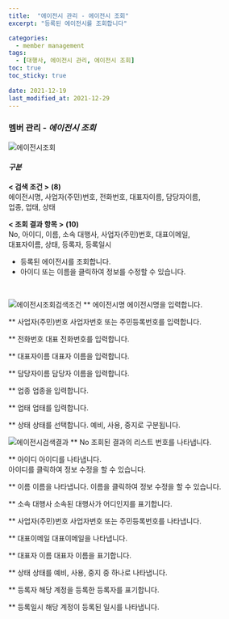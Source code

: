 ```yaml
---
title:  "에이전시 관리 - 에이전시 조회"
excerpt: "등록된 에이전시를 조회합니다"

categories:
  - member management
tags:
  - [대행사, 에이전시 관리, 에이전시 조회]
toc: true
toc_sticky: true
 
date: 2021-12-19
last_modified_at: 2021-12-29
---
```

### 멤버 관리 - *에이전시 조회*
![에이전시조회](https://user-images.githubusercontent.com/95394003/147026907-ee927d06-e688-401e-97e6-c5a9b5a8b113.jpeg)

#### *구분* <br>
**< 검색 조건 >** **(8)**
<br>에이전시명, 사업자(주민)번호, 전화번호, 대표자이름, 담당자이름,<br>업종, 업태, 상태

**< 조회 결과 항목 >** **(10)**
<br>No, 아이디, 이름, 소속 대행사, 사업자(주민)번호, 대표이메일,<br>대표자이름, 상태, 등록자, 등록일시


- 등록된 에이전시를 조회합니다.
- 아이디 또는 이름을 클릭하여 정보를 수정할 수 있습니다.


<br>

![에이전시조회검색조건](https://user-images.githubusercontent.com/95394003/147026932-89dbfd81-1304-4cfd-9cc5-fb899827855d.jpeg)
** 에이전시명
에이전시명을 입력합니다.

** 사업자(주민)번호
사업자번호 또는 주민등록번호를 입력합니다.

** 전화번호
대표 전화번호를 입력합니다.

** 대표자이름
대표자 이름을 입력합니다.

** 담당자이름
담당자 이름을 입력합니다.

** 업종
업종을 입력합니다.

** 업태
업태를 입력합니다.

** 상태
상태를 선택합니다. 예비, 사용, 중지로 구분됩니다.
<br>

![에이전시검색결과](https://user-images.githubusercontent.com/95394003/147026973-a5732de9-8046-46dd-a865-0328538263a9.jpeg)
** No
조회된 결과의 리스트 번호를 나타냅니다.

** 아이디
아이디를 나타냅니다.<br>
아이디를 클릭하여 정보 수정을 할 수 있습니다.

** 이름
이름을 나타냅니다.
이름을 클릭하여 정보 수정을 할 수 있습니다.

** 소속 대행사
소속된 대행사가 어디인지를 표기합니다.

** 사업자(주민)번호
사업자번호 또는 주민등록번호를 나타냅니다.

** 대표이메일
대표이메일을 나타냅니다.

** 대표자 이름
대표자 이름을 표기합니다.

** 상태
상태를 예비, 사용, 중지 중 하나로 나타냅니다.

** 등록자
해당 계정을 등록한 등록자를 표기합니다.

** 등록일시
해당 계정이 등록된 일시를 나타냅니다.
